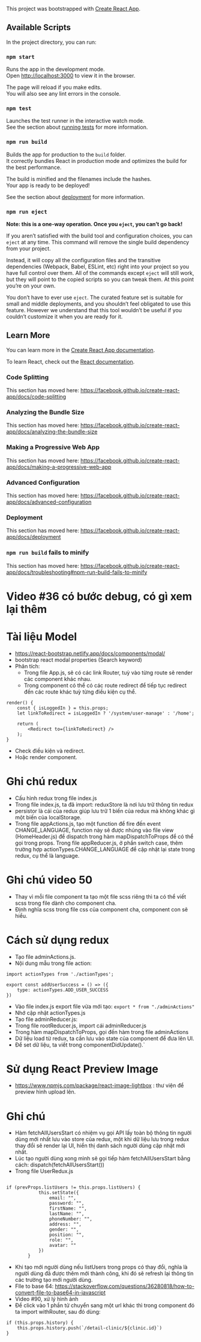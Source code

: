 This project was bootstrapped with [Create React App](https://github.com/facebook/create-react-app).

## Available Scripts

In the project directory, you can run:

### `npm start`

Runs the app in the development mode.<br>
Open [http://localhost:3000](http://localhost:3000) to view it in the browser.

The page will reload if you make edits.<br>
You will also see any lint errors in the console.

### `npm test`

Launches the test runner in the interactive watch mode.<br>
See the section about [running tests](https://facebook.github.io/create-react-app/docs/running-tests) for more information.

### `npm run build`

Builds the app for production to the `build` folder.<br>
It correctly bundles React in production mode and optimizes the build for the best performance.

The build is minified and the filenames include the hashes.<br>
Your app is ready to be deployed!

See the section about [deployment](https://facebook.github.io/create-react-app/docs/deployment) for more information.

### `npm run eject`

**Note: this is a one-way operation. Once you `eject`, you can’t go back!**

If you aren’t satisfied with the build tool and configuration choices, you can `eject` at any time. This command will remove the single build dependency from your project.

Instead, it will copy all the configuration files and the transitive dependencies (Webpack, Babel, ESLint, etc) right into your project so you have full control over them. All of the commands except `eject` will still work, but they will point to the copied scripts so you can tweak them. At this point you’re on your own.

You don’t have to ever use `eject`. The curated feature set is suitable for small and middle deployments, and you shouldn’t feel obligated to use this feature. However we understand that this tool wouldn’t be useful if you couldn’t customize it when you are ready for it.

## Learn More

You can learn more in the [Create React App documentation](https://facebook.github.io/create-react-app/docs/getting-started).

To learn React, check out the [React documentation](https://reactjs.org/).

### Code Splitting

This section has moved here: https://facebook.github.io/create-react-app/docs/code-splitting

### Analyzing the Bundle Size

This section has moved here: https://facebook.github.io/create-react-app/docs/analyzing-the-bundle-size

### Making a Progressive Web App

This section has moved here: https://facebook.github.io/create-react-app/docs/making-a-progressive-web-app

### Advanced Configuration

This section has moved here: https://facebook.github.io/create-react-app/docs/advanced-configuration

### Deployment

This section has moved here: https://facebook.github.io/create-react-app/docs/deployment

### `npm run build` fails to minify

This section has moved here: https://facebook.github.io/create-react-app/docs/troubleshooting#npm-run-build-fails-to-minify

# Video #36 có bước debug, có gì xem lại thêm

# Tài liệu Model

- https://react-bootstrap.netlify.app/docs/components/modal/
- bootstrap react modal properties (Search keyword)
- Phân tích:
  - Trong file App.js, sẽ có các link Router, tuỳ vào từng route sẽ render các component khác nhau.
  - Trong component có thể có các route redirect để tiếp tục redirect đến các route khác tuỳ từng điều kiện cụ thể.

```
render() {
    const { isLoggedIn } = this.props;
    let linkToRedirect = isLoggedIn ? '/system/user-manage' : '/home';

    return (
        <Redirect to={linkToRedirect} />
    );
}
```

- Check điều kiện và redirect.
- Hoặc render component.

# Ghi chú redux

- Cấu hình redux trong file index.js
- Trong file index.js, ta đã import: reduxStore là nơi lưu trữ thông tin redux
- persistor là cái của redux giúp lưu trữ 1 biến của redux mà không khác gì một biến của localStorage.
- Trong file appActions.js, tạo một function để fire đến event CHANGE_LANGUAGE, function này sẽ được nhúng vào file view (HomeHeader.js) để dispatch trong hàm mapDispatchToProps để có thể gọi trong props. Trong file appReducer.js, ở phần switch case, thêm trường hợp actionTypes.CHANGE_LANGUAGE để cập nhật lại state trong redux, cụ thể là language.

# Ghi chú video 50

- Thay vì mỗi file component ta tạo một file scss riêng thì ta có thể viết scss trong file dành cho component cha.
- Định nghĩa scss trong file css của component cha, component con sẽ hiểu.

# Cách sử dụng redux

- Tạo file adminActions.js.
- Nội dung mẫu trong file action:

```
import actionTypes from './actionTypes';

export const addUserSuccess = () => ({
    type: actionTypes.ADD_USER_SUCCESS
})
```

- Vào file index.js export file vừa mới tạo: `export * from "./adminActions"`
- Nhớ cập nhật actionTypes.js
- Tạo file adminReducer.js:
- Trong file rootReducer.js, import cái adminReducer.js
- Trong hàm mapDispatchToProps, gọi đến hàm trong file adminActions
- Dữ liệu load từ redux, ta cần lưu vào state của component để đưa lên UI.
- Để set dữ liệu, ta viết trong componentDidUpdate().`

# Sử dụng React Preview Image

- https://www.npmjs.com/package/react-image-lightbox : thư viện để preview hình upload lên.

# Ghi chú

- Hàm fetchAllUsersStart có nhiệm vụ gọi API lấy toàn bộ thông tin người dùng mới nhất lưu vào store của redux, một khi dữ liệu lưu trong redux thay đổi sẽ render lại UI, hiển thị danh sách người dùng cập nhật mới nhất.
- Lúc tạo người dùng xong mình sẽ gọi tiếp hàm fetchAllUsersStart bằng cách: dispatch(fetchAllUsersStart())
- Trong file UserRedux.js

```

if (prevProps.listUsers != this.props.listUsers) {
            this.setState({
                email: "",
                password: "",
                firstName: "",
                lastName: "",
                phoneNumber: "",
                address: "",
                gender: "",
                position: "",
                role: "",
                avatar: ""
            })
        }
```

- Khi tạo mới người dùng nếu listUsers trong props có thay đổi, nghĩa là người dùng đã được thêm mới thành công, khi đó sẽ refresh lại thông tin các trường tạo mới người dùng.
- FIle to base 64: https://stackoverflow.com/questions/36280818/how-to-convert-file-to-base64-in-javascript
- Video #90, xử lý hình ảnh
- Để click vào 1 phần tử chuyển sang một url khác thì trong component đó ta import withRouter, sau đó dùng:

```
if (this.props.history) {
    this.props.history.push(`/detail-clinic/${clinic.id}`)
}
```
